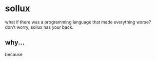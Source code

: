 # sollux
what if there was a programming language that made everything worse? don't worry, sollux has your back.

## why...
because
